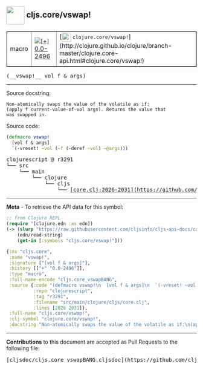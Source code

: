 ## <img width="48px" valign="middle" src="http://i.imgur.com/Hi20huC.png"> cljs.core/vswap!

 <table border="1">
<tr>

<td>macro</td>
<td><a href="https://github.com/cljsinfo/cljs-api-docs/tree/0.0-2496"><img valign="middle" alt="[+] 0.0-2496" src="https://img.shields.io/badge/+-0.0--2496-lightgrey.svg"></a> </td>
<td>
[<img height="24px" valign="middle" src="http://i.imgur.com/1GjPKvB.png"> <samp>clojure.core/vswap!</samp>](http://clojure.github.io/clojure/branch-master/clojure.core-api.html#clojure.core/vswap!)
</td>
</tr>
</table>

 <samp>
(__vswap!__ vol f & args)<br>
</samp>

---




Source docstring:

```
Non-atomically swaps the value of the volatile as if:
(apply f current-value-of-vol args). Returns the value that
was swapped in.
```

Source code:

```clj
(defmacro vswap!
  [vol f & args]
  `(-vreset! ~vol (~f (-deref ~vol) ~@args)))
```

 <pre>
clojurescript @ r3291
└── src
    └── main
        └── clojure
            └── cljs
                └── <ins>[core.clj:2026-2031](https://github.com/clojure/clojurescript/blob/r3291/src/main/clojure/cljs/core.clj#L2026-L2031)</ins>
</pre>


---

__Meta__ - To retrieve the API data for this symbol:

```clj
;; from Clojure REPL
(require '[clojure.edn :as edn])
(-> (slurp "https://raw.githubusercontent.com/cljsinfo/cljs-api-docs/catalog/cljs-api.edn")
    (edn/read-string)
    (get-in [:symbols "cljs.core/vswap!"]))
```

```clj
{:ns "cljs.core",
 :name "vswap!",
 :signature ["[vol f & args]"],
 :history [["+" "0.0-2496"]],
 :type "macro",
 :full-name-encode "cljs.core_vswapBANG",
 :source {:code "(defmacro vswap!\n  [vol f & args]\n  `(-vreset! ~vol (~f (-deref ~vol) ~@args)))",
          :repo "clojurescript",
          :tag "r3291",
          :filename "src/main/clojure/cljs/core.clj",
          :lines [2026 2031]},
 :full-name "cljs.core/vswap!",
 :clj-symbol "clojure.core/vswap!",
 :docstring "Non-atomically swaps the value of the volatile as if:\n(apply f current-value-of-vol args). Returns the value that\nwas swapped in."}

```

---

__Contributions__ to this document are accepted as Pull Requests to the following file:

 <pre>
[cljsdoc/cljs.core_vswapBANG.cljsdoc](https://github.com/cljsinfo/cljs-api-docs/blob/master/cljsdoc/cljs.core_vswapBANG.cljsdoc)
</pre>


